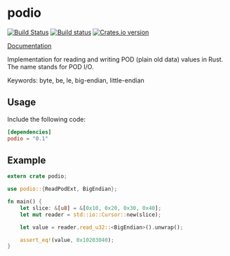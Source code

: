 podio
=====

[![Build Status](https://travis-ci.org/mvdnes/podio.svg?branch=master)](https://travis-ci.org/mvdnes/podio)
[![Build status](https://ci.appveyor.com/api/projects/status/hjc3icfjob7mocc9/branch/master?svg=true)](https://ci.appveyor.com/project/mvdnes/podio/branch/master)
[![Crates.io version](https://img.shields.io/crates/v/podio.svg)](https://crates.io/crates/podio)

[Documentation](http://mvdnes.github.io/rust-docs/podio/podio/index.html)

Implementation for reading and writing POD (plain old data) values in Rust. The name stands for POD I/O.

Keywords: byte, be, le, big-endian, little-endian

Usage
-----

Include the following code:

```toml
[dependencies]
podio = "0.1"
```

Example
-------

```rust
extern crate podio;

use podio::{ReadPodExt, BigEndian};

fn main() {
    let slice: &[u8] = &[0x10, 0x20, 0x30, 0x40];
    let mut reader = std::io::Cursor::new(slice);

    let value = reader.read_u32::<BigEndian>().unwrap();

    assert_eq!(value, 0x10203040);
}
```
